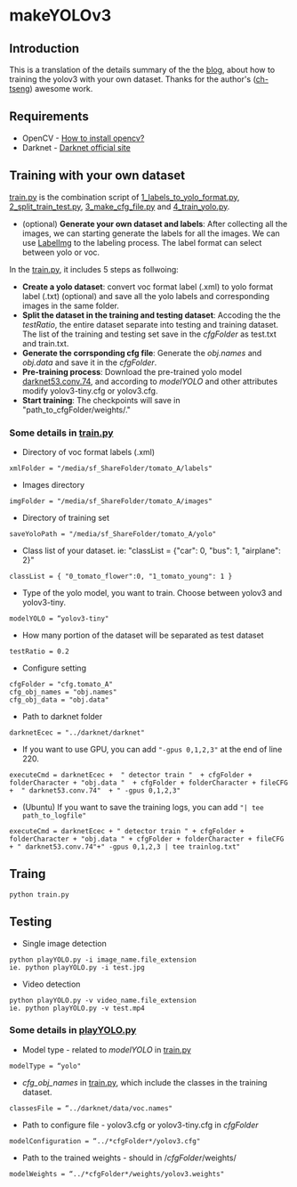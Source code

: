 # makeYOLOv3

## Introduction
This is a translation of the details summary of the the [blog](https://tinyurl.com/y7juz9fp), about how to training the yolov3 with your own dataset.
Thanks for the author's ([ch-tseng](https://github.com/ch-tseng/makeYOLOv3)) awesome work.
## Requirements
* OpenCV - [How to install opencv?]([https://www.pyimagesearch.com/2018/05/28/ubuntu-18-04-how-to-install-opencv/](https://www.pyimagesearch.com/2018/05/28/ubuntu-18-04-how-to-install-opencv/)) 
* Darknet - [Darknet official site]([https://pjreddie.com/darknet/yolo/](https://pjreddie.com/darknet/yolo/))
## Training with your own dataset
[train.py](https://github.com/dawnknight/makeYOLOv3/blob/master/train.py "train.py") is the combination script of [1_labels_to_yolo_format.py](https://github.com/dawnknight/makeYOLOv3/blob/master/1_labels_to_yolo_format.py "1_labels_to_yolo_format.py"), [2_split_train_test.py](https://github.com/dawnknight/makeYOLOv3/blob/master/2_split_train_test.py "2_split_train_test.py"), [3_make_cfg_file.py](https://github.com/dawnknight/makeYOLOv3/blob/master/3_make_cfg_file.py "3_make_cfg_file.py") and [4_train_yolo.py](https://github.com/dawnknight/makeYOLOv3/blob/master/4_train_yolo.py "4_train_yolo.py").

* (optional) **Generate your own dataset and labels**: After collecting all the images, we can starting generate the labels for all the images. We can use [LabelImg]([https://github.com/tzutalin/labelImg](https://github.com/tzutalin/labelImg)) to the labeling process. The label format can select between yolo or voc.

In the [train.py](https://github.com/dawnknight/makeYOLOv3/blob/master/train.py "train.py"), it includes 5 steps as follwoing:
* **Create a yolo dataset**: convert voc format label (.xml)  to yolo format label (.txt) (optional) and save all the yolo labels and corresponding images in the same folder.
*  **Split the dataset in the training and testing dataset**: Accoding the the *testRatio*, the entire dataset separate into testing and training dataset. The list of the training and testing set save in the *cfgFolder* as test.txt and train.txt.
* **Generate the corrsponding cfg file**: Generate the *obj.names* and *obj.data* and save it in the *cfgFolder*. 
* **Pre-training process**:  Download the pre-trained yolo model [darknet53.conv.74](https://pjreddie.com/media/files/darknet53.conv.74), and according to *modelYOLO* and other attributes modify yolov3-tiny.cfg or yolov3.cfg.
* **Start training**: The checkpoints will save in "path_to_cfgFolder/weights/." 
### Some details in [train.py](https://github.com/dawnknight/makeYOLOv3/blob/master/train.py "train.py")

* Directory of voc format labels (.xml)
```
xmlFolder = "/media/sf_ShareFolder/tomato_A/labels"
```
* Images directory
```
imgFolder = "/media/sf_ShareFolder/tomato_A/images"
```
* Directory of training set
```
saveYoloPath = "/media/sf_ShareFolder/tomato_A/yolo"
 ```
* Class list of your dataset. ie: "classList = {"car": 0, "bus": 1, "airplane": 2}"
```
classList = { "0_tomato_flower":0, "1_tomato_young": 1 }
```
* Type of the yolo model, you want to train. Choose between yolov3 and yolov3-tiny.
```
modelYOLO = “yolov3-tiny"
```
* How many portion of the dataset will be separated as test dataset
```
testRatio = 0.2
```
* Configure setting
```
cfgFolder = "cfg.tomato_A"
cfg_obj_names = "obj.names"
cfg_obj_data = "obj.data"
```
* Path to darknet folder
```
darknetEcec = "../darknet/darknet"
```
* If you want to use GPU, you can add ``` "-gpus 0,1,2,3" ``` at the end of line 220.
```
executeCmd = darknetEcec +  " detector train "  + cfgFolder + folderCharacter + "obj.data "  + cfgFolder + folderCharacter + fileCFG +  " darknet53.conv.74"  + " -gpus 0,1,2,3"
```
* (Ubuntu) If you want to save the training logs, you can add  ```"| tee path_to_logfile" ```
```
executeCmd = darknetEcec + " detector train " + cfgFolder + folderCharacter + "obj.data " + cfgFolder + folderCharacter + fileCFG + " darknet53.conv.74"+" -gpus 0,1,2,3 | tee trainlog.txt"
```


## Traing 
```
python train.py
```
## Testing
* Single image detection
```
python playYOLO.py -i image_name.file_extension
ie. python playYOLO.py -i test.jpg
```
* Video detection
```
python playYOLO.py -v video_name.file_extension
ie. python playYOLO.py -v test.mp4
```
### Some details in [playYOLO.py](https://github.com/dawnknight/makeYOLOv3/blob/master/playYOLO.py "playYOLO.py")

* Model type - related to *modelYOLO* in  [train.py](https://github.com/dawnknight/makeYOLOv3/blob/master/train.py "train.py")
```
modelType = “yolo"
```
* *cfg_obj_names* in [train.py](https://github.com/dawnknight/makeYOLOv3/blob/master/train.py "train.py"), which include the classes in the training dataset.
```
classesFile = “../darknet/data/voc.names"
```
* Path to configure file - yolov3.cfg or yolov3-tiny.cfg in *cfgFolder*
```
modelConfiguration = “../*cfgFolder*/yolov3.cfg"
```
* Path to  the trained weights - should in /*cfgFolder*/weights/
```
modelWeights = “../*cfgFolder*/weights/yolov3.weights"
